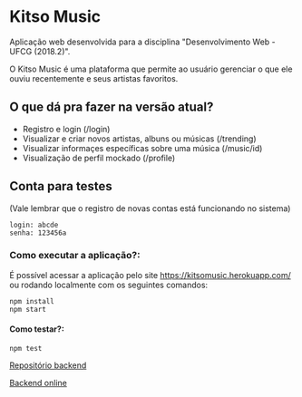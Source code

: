 # Kitso Music

Aplicação web desenvolvida para a disciplina "Desenvolvimento Web - UFCG (2018.2)".

O Kitso Music é uma plataforma que permite ao usuário gerenciar o que ele ouviu recentemente e seus artistas favoritos. 

## O que dá pra fazer na versão atual?
* Registro e login (/login)
* Visualizar e criar novos artistas, albuns ou músicas (/trending)
* Visualizar informaçes específicas sobre uma música (/music/id)
* Visualização de perfil mockado (/profile)

## Conta para testes
(Vale lembrar que o registro de novas contas está funcionando no sistema)
```
login: abcde
senha: 123456a
```

### Como executar a aplicação?:
É possível acessar a aplicação pelo site https://kitsomusic.herokuapp.com/ ou rodando localmente com os seguintes comandos:
```
npm install
npm start
```

#### Como testar?:
```
npm test
```

[Repositório backend](https://github.com/oandrevictor/kitso-music-api)

[Backend online](http://kitso-music-api.herokuapp.com)
